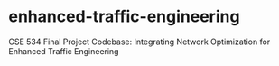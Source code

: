 # enhanced-traffic-engineering
CSE 534 Final Project Codebase: Integrating Network Optimization for Enhanced Traffic Engineering
